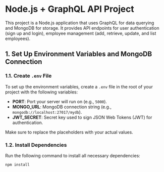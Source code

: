 # Node.js + GraphQL API Project

This project is a Node.js application that uses GraphQL for data querying and MongoDB for storage. It provides API endpoints for user authentication (sign up and login), employee management (add, retrieve, update, and list employees).

## 1. Set Up Environment Variables and MongoDB Connection

### 1.1. Create `.env` File

To set up the environment variables, create a `.env` file in the root of your project with the following variables:


- **PORT**: Port your server will run on (e.g., `5000`).
- **MONGO_URL**: MongoDB connection string (e.g., `mongodb://localhost:27017/mydb`).
- **JWT_SECRET**: Secret key used to sign JSON Web Tokens (JWT) for authentication.

Make sure to replace the placeholders with your actual values.

### 1.2. Install Dependencies

Run the following command to install all necessary dependencies:

```bash
npm install

